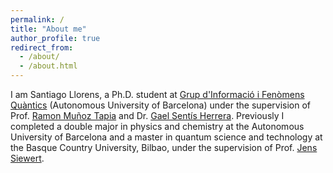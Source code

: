 ```yaml
---
permalink: /
title: "About me"
author_profile: true
redirect_from: 
  - /about/
  - /about.html
---
```


I am Santiago Llorens, a Ph.D. student at [Grup d'Informació i Fenòmens Quàntics](https://webs.uab.cat/giq/) (Autonomous University of Barcelona) under the supervision of Prof. [Ramon Muñoz Tapia](https://scholar.google.es/citations?user=SGxT9bkAAAAJ&hl=en&oi=ao) and Dr. [Gael Sentís Herrera](https://scholar.google.es/citations?user=ai_4KiEAAAAJ&hl=en). Previously I completed a double major in physics and chemistry at the Autonomous University of Barcelona and a master in quantum science and technology at the Basque Country University, Bilbao, under the supervision of Prof. [Jens Siewert](https://scholar.google.es/citations?hl=en&user=ryYiAcwAAAAJ). 
